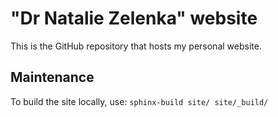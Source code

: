 # "Dr Natalie Zelenka" website
This is the GitHub repository that hosts my personal website.

<!--TODO: Link to blog post that explains how it was made-->

## Maintenance
To build the site locally, use:
`sphinx-build site/ site/_build/`

